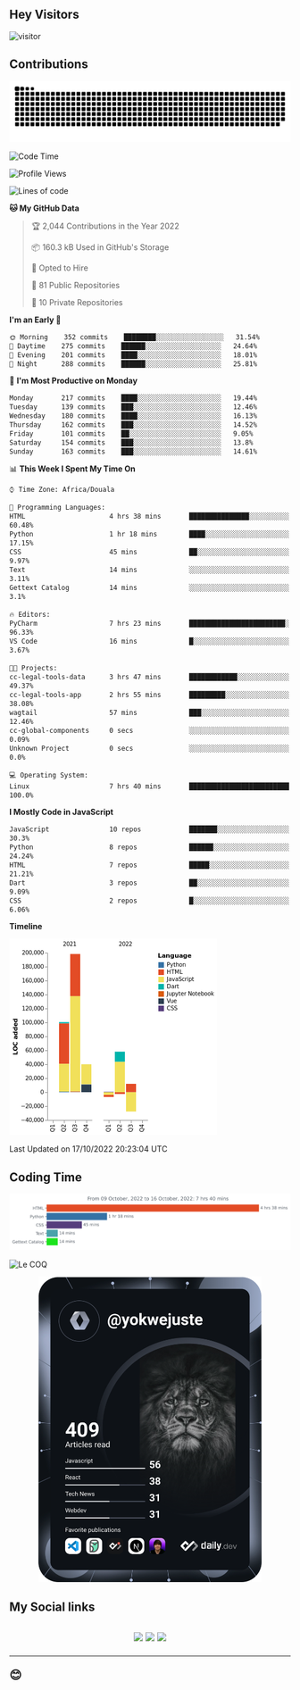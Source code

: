 ## Hey Visitors
![visitor](https://profile-counter.glitch.me/yokwejuste/count.svg)

## Contributions
<p align="center">
  <img src="https://raw.githubusercontent.com/yokwejuste/yokwejuste/output/github-contribution-grid-snake.svg" />
</p>

<!--START_SECTION:waka-->
![Code Time](http://img.shields.io/badge/Code%20Time-1%2C145%20hrs%2037%20mins-blue)

![Profile Views](http://img.shields.io/badge/Profile%20Views-6-blue)

![Lines of code](https://img.shields.io/badge/From%20Hello%20World%20I%27ve%20Written-372%20Thousand%20lines%20of%20code-blue)

**🐱 My GitHub Data** 

> 🏆 2,044 Contributions in the Year 2022
 > 
> 📦 160.3 kB Used in GitHub's Storage 
 > 
> 💼 Opted to Hire
 > 
> 📜 81 Public Repositories 
 > 
> 🔑 10 Private Repositories  
 > 
**I'm an Early 🐤** 

```text
🌞 Morning    352 commits    ████████░░░░░░░░░░░░░░░░░   31.54% 
🌆 Daytime    275 commits    ██████░░░░░░░░░░░░░░░░░░░   24.64% 
🌃 Evening    201 commits    ████░░░░░░░░░░░░░░░░░░░░░   18.01% 
🌙 Night      288 commits    ██████░░░░░░░░░░░░░░░░░░░   25.81%

```
📅 **I'm Most Productive on Monday** 

```text
Monday       217 commits    ████░░░░░░░░░░░░░░░░░░░░░   19.44% 
Tuesday      139 commits    ███░░░░░░░░░░░░░░░░░░░░░░   12.46% 
Wednesday    180 commits    ████░░░░░░░░░░░░░░░░░░░░░   16.13% 
Thursday     162 commits    ███░░░░░░░░░░░░░░░░░░░░░░   14.52% 
Friday       101 commits    ██░░░░░░░░░░░░░░░░░░░░░░░   9.05% 
Saturday     154 commits    ███░░░░░░░░░░░░░░░░░░░░░░   13.8% 
Sunday       163 commits    ███░░░░░░░░░░░░░░░░░░░░░░   14.61%

```


📊 **This Week I Spent My Time On** 

```text
⌚︎ Time Zone: Africa/Douala

💬 Programming Languages: 
HTML                     4 hrs 38 mins       ███████████████░░░░░░░░░░   60.48% 
Python                   1 hr 18 mins        ████░░░░░░░░░░░░░░░░░░░░░   17.15% 
CSS                      45 mins             ██░░░░░░░░░░░░░░░░░░░░░░░   9.97% 
Text                     14 mins             ░░░░░░░░░░░░░░░░░░░░░░░░░   3.11% 
Gettext Catalog          14 mins             ░░░░░░░░░░░░░░░░░░░░░░░░░   3.1%

🔥 Editors: 
PyCharm                  7 hrs 23 mins       ████████████████████████░   96.33% 
VS Code                  16 mins             █░░░░░░░░░░░░░░░░░░░░░░░░   3.67%

🐱‍💻 Projects: 
cc-legal-tools-data      3 hrs 47 mins       ████████████░░░░░░░░░░░░░   49.37% 
cc-legal-tools-app       2 hrs 55 mins       █████████░░░░░░░░░░░░░░░░   38.08% 
wagtail                  57 mins             ███░░░░░░░░░░░░░░░░░░░░░░   12.46% 
cc-global-components     0 secs              ░░░░░░░░░░░░░░░░░░░░░░░░░   0.09% 
Unknown Project          0 secs              ░░░░░░░░░░░░░░░░░░░░░░░░░   0.0%

💻 Operating System: 
Linux                    7 hrs 40 mins       █████████████████████████   100.0%

```

**I Mostly Code in JavaScript** 

```text
JavaScript               10 repos            ███████░░░░░░░░░░░░░░░░░░   30.3% 
Python                   8 repos             ██████░░░░░░░░░░░░░░░░░░░   24.24% 
HTML                     7 repos             █████░░░░░░░░░░░░░░░░░░░░   21.21% 
Dart                     3 repos             ██░░░░░░░░░░░░░░░░░░░░░░░   9.09% 
CSS                      2 repos             █░░░░░░░░░░░░░░░░░░░░░░░░   6.06%

```


**Timeline**

![Chart not found](https://raw.githubusercontent.com/yokwejuste/yokwejuste/master/charts/bar_graph.png) 


 Last Updated on 17/10/2022 20:23:04 UTC
<!--END_SECTION:waka-->

## Coding Time

[![wakatime-stats](https://github.com/yokwejuste/yokwejuste/blob/master/images/stat.svg)](https://wakatime.com/@yokwejuste)

![Le COQ](https://metrics.lecoq.io/yokwejuste/)
<p align="center">
  <a href="#"><img src="https://github.com/yokwejuste/yokwejuste/blob/master/devcard.svg" width="400" alt="Yonkeu K. Steve's Dev Card"/></a>
</p>
<h2>My Social links<h2>
<p align="center">
  <a href="https://twitter.com/yokwejuste"><img src="https://img.shields.io/badge/twitter-%231DA1F2.svg?style=for-the-badge&logo=Twitter&logoColor=white"></a>
  <a href="https://linkedin.com/in/yokwejuste"><img src="https://img.shields.io/badge/linkedin-%230077B5.svg?style=for-the-badge&logo=linkedin&logoColor=white"></a>
  <a href="https://instagram.com/yokwejuste0"><img src="https://img.shields.io/badge/instagram-%23E4405F.svg?style=for-the-badge&logo=Instagram&logoColor=white"></a>
</p>
<hr>
😊
